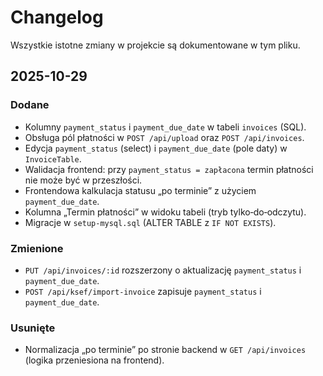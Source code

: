 # Changelog

Wszystkie istotne zmiany w projekcie są dokumentowane w tym pliku.

## 2025-10-29

### Dodane
- Kolumny `payment_status` i `payment_due_date` w tabeli `invoices` (SQL).
- Obsługa pól płatności w `POST /api/upload` oraz `POST /api/invoices`.
- Edycja `payment_status` (select) i `payment_due_date` (pole daty) w `InvoiceTable`.
- Walidacja frontend: przy `payment_status = zapłacona` termin płatności nie może być w przeszłości.
- Frontendowa kalkulacja statusu „po terminie” z użyciem `payment_due_date`.
- Kolumna „Termin płatności” w widoku tabeli (tryb tylko‑do‑odczytu).
- Migracje w `setup-mysql.sql` (ALTER TABLE z `IF NOT EXISTS`).

### Zmienione
- `PUT /api/invoices/:id` rozszerzony o aktualizację `payment_status` i `payment_due_date`.
- `POST /api/ksef/import-invoice` zapisuje `payment_status` i `payment_due_date`.

### Usunięte
- Normalizacja „po terminie” po stronie backend w `GET /api/invoices` (logika przeniesiona na frontend).